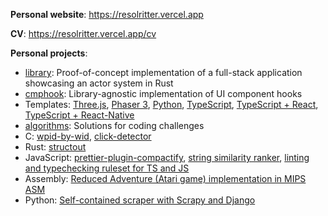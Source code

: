 **Personal website**: https://resolritter.vercel.app

**CV**: https://resolritter.vercel.app/cv

**Personal projects**:

- [library](https://github.com/resolritter/library): Proof-of-concept implementation of a full-stack application showcasing an actor system in Rust
- [cmphook](https://github.com/resolritter/cmphook): Library-agnostic implementation of UI component hooks
- Templates:  [Three.js](https://github.com/resolritter/threejs-template), [Phaser 3](https://github.com/resolritter/phaser3-template), [Python](https://github.com/resolritter/py-template), [TypeScript](https://github.com/resolritter/ts-template), [TypeScript + React](https://github.com/resolritter/react-ts-starter), [TypeScript + React-Native](https://github.com/resolritter/ts-react-native-starter)
- [algorithms](https://github.com/resolritter/algorithms): Solutions for coding challenges
- C:  [wpid-by-wid](https://github.com/resolritter/wpid-by-wid), [click-detector](https://github.com/resolritter/click-detector)
- Rust: [structout](https://github.com/resolritter/structout)
- JavaScript: [prettier-plugin-compactify](https://github.com/resolritter/prettier-plugin-compactify), [string similarity ranker](https://github.com/resolritter/str_similarity_ranker), [linting and typechecking ruleset for TS and JS](https://github.com/resolritter/js-style)
- Assembly: [Reduced Adventure (Atari game) implementation in MIPS ASM](https://github.com/resolritter/MIPS-Mars-Game)
- Python: [Self-contained scraper with Scrapy and Django](https://github.com/resolritter/webscraper-news-portal)
